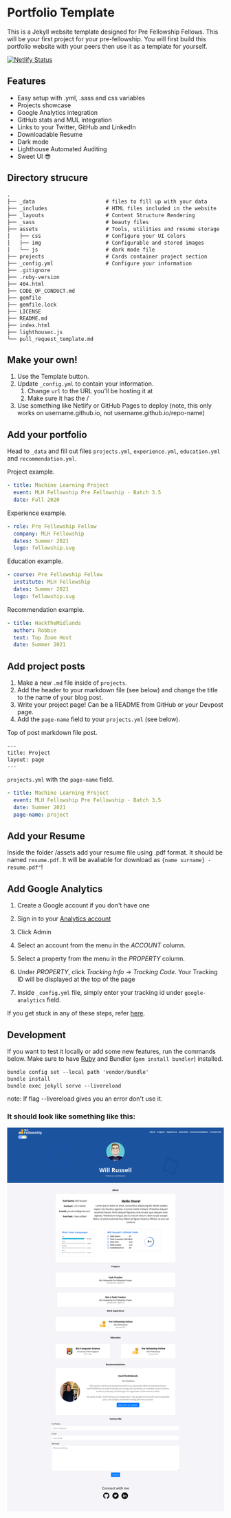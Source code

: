 # Portfolio Template

This is a Jekyll website template designed for Pre Fellowship Fellows. This will be your first project for your pre-fellowship. You will first build this portfolio website with your peers then use it as a template for yourself.

[![Netlify Status](https://api.netlify.com/api/v1/badges/3a8dce37-f16e-426c-b3f2-f9fa9faf0fb4/deploy-status)](https://sharp-boyd-5de1a3.netlify.app/)

## Features

* Easy setup with .yml, .sass and css variables
* Projects showcase
* Google Analytics integration
* GitHub stats and MUL integration
* Links to your Twitter, GitHub and LinkedIn
* Downloadable Resume
* Dark mode
* Lighthouse Automated Auditing
* Sweet UI :sunglasses:

## Directory strucure

```
.
├── _data                       # files to fill up with your data
├── _includes                   # HTML files included in the website
├── _layouts                    # Content Structure Rendering
├── _sass                       # beauty files
├── assets                      # Tools, utilities and resume storage
│   ├── css                     # Configure your UI Colors
│   ├── img                     # Configurable and stored images
│   └── js                      # dark mode file
├── projects                    # Cards container project section
├── _config.yml                 # Configure your information
├── .gitignore
├── .ruby-version
├── 404.html
├── CODE_OF_CONDUCT.md
├── gemfile
├── gemfile.lock
├── LICENSE
├── README.md
├── index.html
├── lighthousec.js
└── pull_request_template.md
```

## Make your own!

1. Use the Template button.
2. Update `_config.yml` to contain your information.
    1. Change `url` to the URL you'll be hosting it at
    2. Make sure it has the /
3. Use something like Netlify or GitHub Pages to deploy (note, this only works on username.github.io, not username.github.io/repo-name)

## Add your portfolio

Head to `_data` and fill out files `projects.yml`, `experience.yml`, `education.yml` and `recommendation.yml`.


Project example.
```yaml
- title: Machine Learning Project
  event: MLH Fellowship Pre Fellowship - Batch 3.5
  date: Fall 2020
```

Experience example.
```yaml
- role: Pre Fellowship Fellow
  company: MLH Fellowship
  dates: Summer 2021
  logo: fellowship.svg
```

Education example.
```yaml
- course: Pre Fellowship Fellow
  institute: MLH Fellowship
  dates: Summer 2021
  logo: fellowship.svg
```

Recommendation example.
```yaml
- title: HackTheMidlands
  author: Robbie
  text: Top Zoom Host
  date: Summer 2021
```
## Add project posts

1. Make a new `.md` file inside of `projects`.
2. Add the header to your markdown file (see below) and change the title to the name of your blog post.
3. Write your project page! Can be a README from GitHub or your Devpost page.
4. Add the `page-name` field to your `projects.yml` (see below).

Top of post markdown file post.
```
---
title: Project
layout: page
---
```

`projects.yml` with the `page-name` field.

```yaml
- title: Machine Learning Project
  event: MLH Fellowship Pre Fellowship - Batch 3.5
  date: Summer 2021
  page-name: project
```

## Add your Resume

Inside the folder /assets add your resume file using .pdf format.
It should be named `resume.pdf`. It will be avaliable for download as `{name surname} - resume.pdf"`!

## Add Google Analytics

1. Create a Google account if you don't have one

2. Sign in to your [Analytics account](https://analytics.google.com/)

3. Click Admin

4. Select an account from the menu in the *ACCOUNT* column.

5. Select a property from the menu in the *PROPERTY* column.
   
6. Under *PROPERTY*, click *Tracking Info* -> *Tracking Code*. Your Tracking ID will be displayed at the top of the page

7. Inside `_config.yml` file, simply enter your tracking id under `google-analytics` field.

If you get stuck in any of these steps, refer [here](https://support.google.com/analytics/answer/1008080).

## Development

If you want to test it locally or add some new features, run the commands below. Make sure to have [Ruby](https://www.ruby-lang.org/en/downloads/ "Ruby Installation") and Bundler (``gem install bundler``) installed.

```
bundle config set --local path 'vendor/bundle'
bundle install
bundle exec jekyll serve --livereload
```
note: If flag --livereload gives you an error don't use it.


### It should look like something like this:

![template screenshot](/assets/img/portfolio.png)
